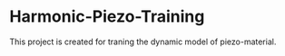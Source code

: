 # Harmonic-Piezo-Training

This project is created for traning the dynamic model of piezo-material. 
